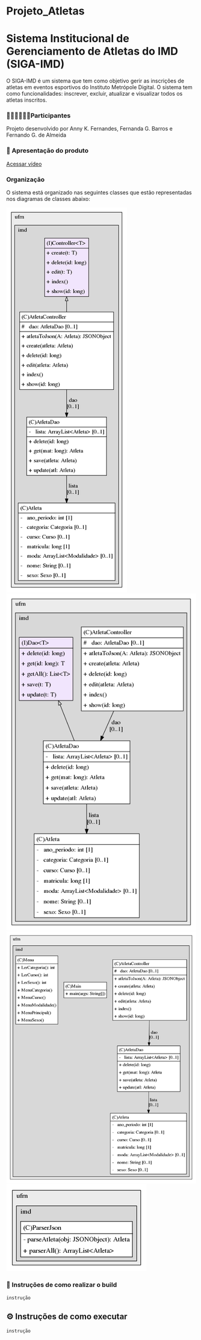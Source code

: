 # Projeto_Atletas

# Sistema Institucional de Gerenciamento de Atletas do IMD (SIGA-IMD)

 O SIGA-IMD é um sistema que tem como objetivo gerir as inscrições de atletas em eventos esportivos do Instituto Metrópole Digital. O sistema tem como funcionalidades:  inscrever, excluir, atualizar e visualizar todos os atletas inscritos.

### 👩‍💻👨‍💻👩‍💻Participantes
Projeto desenvolvido por Anny K. Fernandes, Fernanda G. Barros e Fernando G. de Almeida

### 🎥 Apresentação do produto

<a href="https://youtu.be/XrC4QUODSdo">Acessar vídeo</a>

### Organização
O sistema está organizado nas seguintes classes que estão representadas nos diagramas de classes abaixo:

![bruuh](/diagramas/classes/ControllerDiagrama.png)
![bruuh](/diagramas/classes/DaoDiagrama.png)
![bruuh](/diagramas/classes/MainDiagrama.png)
![bruuh](/diagramas/classes/ParserJSONDiagrama.png)


### 🚀 Instruções de como realizar o build


```
instrução
```


## ⚙️ Instruções de como executar

```
instrução
```


